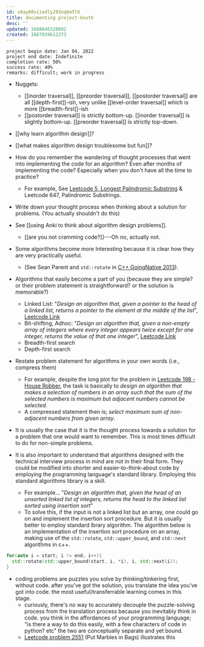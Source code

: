 ```yaml
---
id: v8ay60viiedly293nqkmfl6
title: documenting project-knuth
desc: ''
updated: 1688846328002
created: 1687939612373
---
```


`project begin date: Jan 04, 2022`  
`project end date: Indefinite`  
`completion rate: 50%`  
`success rate: 40%`  
`remarks: difficult; work in progress`

- Nuggets:
  - [[inorder traversal]], [[preorder traversal]], [[postorder traversal]] are all [[depth-first]]-ish, very unlike [[level-order traversal]] which is more [[breadth-first]]-ish
  - [[postorder traversal]] is strictly bottom-up. [[inorder traversal]] is slightly bottom-up. [[preorder traversal]] is strictly top-down.

- [[why learn algorithm design]]?
- [[what makes algorithm design troublesome but fun]]?
- How do you remember the wandering of thought processes that went into implementing the code for an algorithm? Even after months of implementing the code? Especially when you don't have all the time to practice?
  - For example, See [Leetcode 5, Longest Palindromic Substring]() & Leetcode 647, Palindromic Substrings.
- Write down your thought process when thinking about a solution for problems. (You actually shouldn't do this)
- See [[using Anki to think about algorithm design problems]].
  - [[are you not cramming code?]]---Oh no, actually not.
- Some algorithms become more Interesting because it is clear how they are very practically useful.
  - (See Sean Parent and `std::rotate` in [C++ GoingNative 2013](https://www.youtube.com/watch?v=W2tWOdzgXHA&t=2396s)).
- Algorithms that easily become a part of you (because they are simple? or their problem statement is straightforward? or the solution is memorable?)
  - Linked List: "_Design an algorithm that, given a pointer to the head of a linked list, returns a pointer to the element at the middle of the list_", [Leetcode Link](https://leetcode.com/problems/middle-of-the-linked-list/)
  - Bit-shifting, Adhoc: "_Design an algorithm that, given a non-empty array of integers where every integer appears twice except for one integer, returns the value of that one integer_", [Leetcode Link](https://leetcode.com/problems/single-number/)
  - Breadth-first search
  - Depth-first search
- Restate problem statement for algorithms in your own words (i.e., compress them)
  - For example, despite the long plot for the problem in [Leetcode 198 - House Robber](https://leetcode.com/problems/house-robber/), the task is basically to _design an algorithm that makes a selection of numbers in an array such that the sum of the selected numbers is maximum but adjacent numbers cannot be selected_.
  - A compressed statement then is; _select maximum sum of non-adjacent numbers from given array_.
- It is usually the case that it is the thought process towards a solution for a problem that one would want to remember. This is most times difficult to do for non-simple problems.
- It is also important to understand that algorithms designed with the technical interview process in mind are not in their final form. They could be modified into shorter and easier-to-think-about code by employing the programming language's standard library. Employing this standard algorithms library is a skill.
  - For example... "_Design an algorithm that, given the head of an unsorted linked list of integers, returns the head to the linked list sorted using insertion sort_"
  - To solve this, if the input is not a linked list but an array, one could go on and implement the insertion sort procedure. But it is usually better to employ standard lbrary algorithm. The algorithm below is an implementation of the insertion sort procedure on an array, making use of the `std::rotate`, `std::upper_bound`, and `std::next` algorithms in c++.

```cpp
for(auto i = start; i != end; i++){
  std::rotate(std::upper_bound(start, i, *i), i, std::next(i));
}
```
- coding problems are puzzles you solve by thinking/tinkering first, without code. after you've got the solution, you translate the idea you've got into code. the most useful/transferrable learning comes in this stage.
  - curiously, there's no way to accurately decouple the puzzle-solving process from the translation process because you inevitably think in code. you think in the affordances of your programming language; "is there a way to do this easily, with a few characters of code in python? etc" the two are conceptually separate and yet bound.
  - [Leetcode problem 2551](https://leetcode.com/problems/put-marbles-in-bags/) (Put Marbles in Bags) illustrates this


